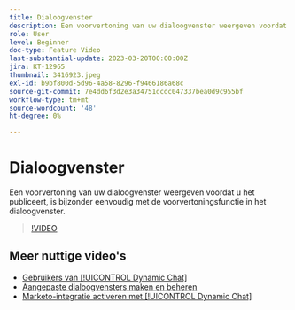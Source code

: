 ```yaml
---
title: Dialoogvenster
description: Een voorvertoning van uw dialoogvenster weergeven voordat u het publiceert, is bijzonder eenvoudig met de voorvertoningsfunctie in het dialoogvenster.
role: User
level: Beginner
doc-type: Feature Video
last-substantial-update: 2023-03-20T00:00:00Z
jira: KT-12965
thumbnail: 3416923.jpeg
exl-id: b9bf800d-5d96-4a58-8296-f9466186a68c
source-git-commit: 7e4dd6f3d2e3a34751dcdc047337bea0d9c955bf
workflow-type: tm+mt
source-wordcount: '48'
ht-degree: 0%

---
```


# Dialoogvenster

Een voorvertoning van uw dialoogvenster weergeven voordat u het publiceert, is bijzonder eenvoudig met de voorvertoningsfunctie in het dialoogvenster.

>[!VIDEO](https://video.tv.adobe.com/v/3416923/?quality=12&learn=on)

## Meer nuttige video&#39;s

* [Gebruikers van [!UICONTROL Dynamic Chat] ](user-management.md)
* [Aangepaste dialoogvensters maken en beheren](dialogue-management.md)
* [Marketo-integratie activeren met [!UICONTROL Dynamic Chat] ](marketo-integration.md)

